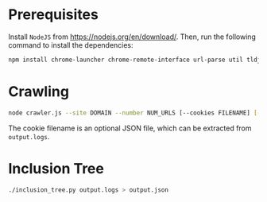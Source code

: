 # Prerequisites

Install `NodeJS` from https://nodejs.org/en/download/. Then, run the following command to install the dependencies:

``` sh
npm install chrome-launcher chrome-remote-interface url-parse util tldjs path shuffle-array argparse
```

# Crawling

``` sh
node crawler.js --site DOMAIN --number NUM_URLS [--cookies FILENAME] [--headless] > output.logs
```

The cookie filename is an optional JSON file, which can be extracted from `output.logs`.

# Inclusion Tree

``` sh
./inclusion_tree.py output.logs > output.json
```
